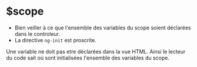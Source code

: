 ﻿$scope
========

- Bien veiller à ce que l'ensemble des variables du scope soient déclarées dans le controleur.
- La directive ```ng-init``` est proscrite.

Une variable ne doit pas etre déclarées dans la vue HTML. Ainsi le lecteur du code sait où sont initialisées l'ensemble des variables du scope.
